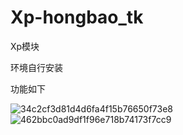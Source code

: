 # Xp-hongbao_tk
Xp模块




环境自行安装







功能如下





  


![34c2cf3d81d4d6fa4f15b76650f73e8](https://github.com/user-attachments/assets/f64a6c75-3b12-42fd-982f-c68b56e09149)
![462bbc0ad9df1f96e718b74173f7cc9](https://github.com/user-attachments/assets/cea72200-9578-403c-ad97-16dc6683e472)
